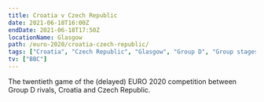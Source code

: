```yaml
---
title: Croatia v Czech Republic
date: 2021-06-18T16:00Z
endDate: 2021-06-18T17:50Z
locationName: Glasgow
path: /euro-2020/croatia-czech-republic/
tags: ["Croatia", "Czech Republic", "Glasgow", "Group D", "Group stages","EURO 2020"]
tv: ["BBC"]
---
```


The twentieth game of the (delayed) EURO 2020 competition between Group D rivals, Croatia and Czech Republic.